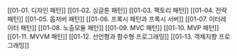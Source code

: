 [[01-01. 디자인 패턴]]
[[01-02. 싱글톤 패턴]]
[[01-03. 팩토리 패턴]]
[[01-04. 전략 패턴]]
[[01-05. 옵저버 패턴]]
[[01-06. 프록시 패턴과 프록시 서버]]
[[01-07. 이터레이터 패턴]]
[[01-08. 노출모듈 패턴]]
[[01-09. MVC 패턴]]
[[01-10. MVP 패턴]]
[[01-11. MVVM 패턴]]
[[01-12. 선언형과 함수형 프로그래밍]]
[[01-13. 객체지향 프로그래밍]]
